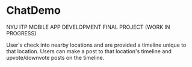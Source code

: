 # ChatDemo

NYU ITP
MOBILE APP DEVELOPMENT 
FINAL PROJECT (WORK IN PROGRESS)

User's check into nearby locations and are provided a timeline unique to that location. Users can make a post to that location's timeline and upvote/downvote posts on the timeline.

